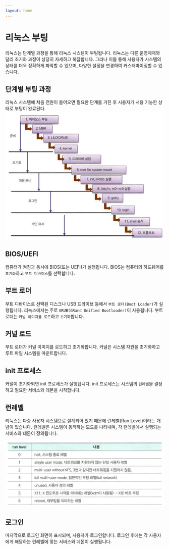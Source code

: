 ```yaml
---
layout: home
---
```


# 리눅스 부팅
리눅스는 단계별 과정을 통해 리눅스 시스템이 부팅됩니다. 리눅스는 다른 운영체제와 달리 초기화 과정이 상당히 자세하고 복잡합니다. 그러나 이를 통해 사용자가 시스템의 상태를 더욱 정확하게 파악할 수 있으며, 다양한 설정을 변경하여 커스터마이징할 수 있습니다.

## 단계별 부팅 과정
리눅스 시스템에 처음 전원이 들어오면 필요한 단계를 거친 후 시용자가 서용 기능한 상태로 부팅이 완료된다. 
![image-20230330170440458](./img/image-20230330170440458.png)




## BIOS/UEFI
컴퓨터가 켜짐과 동시에 BIOS(또는 UEFI)가 실행됩니다. BIOS는 컴퓨터의 하드웨어를 `초기화`하고 `부트 디바이스`를 선택합니다.

## 부트 로더
부트 디바이스로 선택된 디스크나 USB 드라이브 등에서 `부트 로더(Boot Loader)`가 실행됩니다. 리눅스에서는 주로 `GRUB(GRand Unified Bootloader)`이 사용됩니다. 부트 로더는 `커널 이미지를 로드`하고 `초기화`합니다.

## 커널 로드
부트 로더가 커널 이미지를 로드하고 초기화합니다. 커널은 시스템 자원을 초기화하고 루트 파일 시스템을 마운트합니다.

## init 프로세스
커널이 초기화되면 init 프로세스가 실행됩니다. init 프로세스는 시스템의 `런레벨`을 결정하고 필요한 서비스와 데몬을 시작합니다.

## 런레벨
리눅스는 다중 사용자 시스템으로 설계되어 있기 때문에 런레벨(Run Level)이라는 개념이 있습니다. 런레벨은 시스템이 동작하는 모드를 나타내며, 각 런레벨에서 실행되는 서비스와 데몬이 정의됩니다.

![image-20230330170350727](./img/image-20230330170350727.png)

## 로그인
마지막으로 로그인 화면이 표시되며, 사용자가 로그인합니다. 로그인 후에는 각 사용자에게 해당하는 런레벨에 맞는 서비스와 데몬이 실행됩니다.

